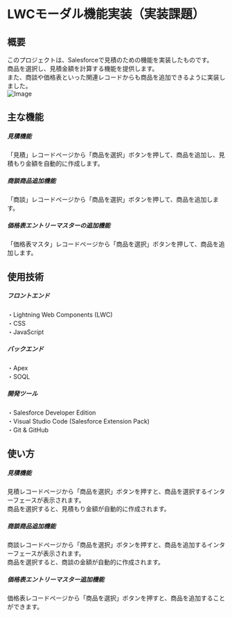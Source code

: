 # LWCモーダル機能実装（実装課題）  

## 概要
このプロジェクトは、Salesforceで見積のための機能を実装したものです。  
商品を選択し、見積金額を計算する機能を提供します。  
また、商談や価格表といった関連レコードからも商品を追加できるように実装しました。  
![Image](https://github.com/user-attachments/assets/393430a7-82b9-4037-950d-f66b96ee945c)

## 主な機能
##### 見積機能
「見積」レコードページから「商品を選択」ボタンを押して、商品を追加し、見積もり金額を自動的に作成します。  

##### 商談商品追加機能
「商談」レコードページから「商品を選択」ボタンを押して、商品を追加します。  

##### 価格表エントリーマスターの追加機能  
「価格表マスタ」レコードページから「商品を選択」ボタンを押して、商品を追加します。  

## 使用技術
##### フロントエンド
・Lightning Web Components (LWC)  
・CSS  
・JavaScript  

##### バックエンド  
・Apex  
・SOQL  

##### 開発ツール  
・Salesforce Developer Edition  
・Visual Studio Code (Salesforce Extension Pack)  
・Git & GitHub  

## 使い方
##### 見積機能
見積レコードページから「商品を選択」ボタンを押すと、商品を選択するインターフェースが表示されます。    
商品を選択すると、見積もり金額が自動的に作成されます。  

##### 商談商品追加機能
商談レコードページから「商品を選択」ボタンを押すと、商品を追加するインターフェースが表示されます。  
商品を選択すると、商談の金額が自動的に作成されます。  

##### 価格表エントリーマスター追加機能
価格表レコードページから「商品を選択」ボタンを押すと、商品を追加することができます。
